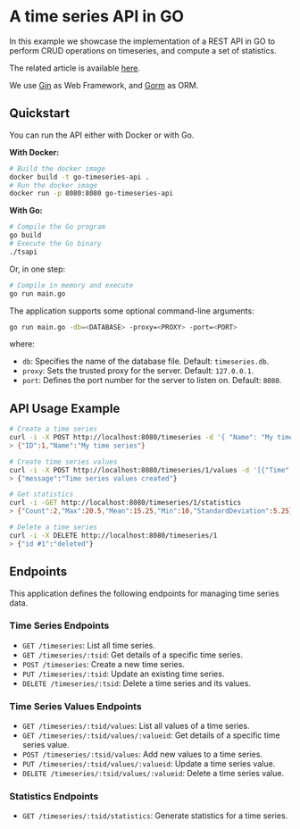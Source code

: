# A time series API in GO

In this example we showcase the implementation of a REST API in GO to perform CRUD operations on timeseries, and compute a set of statistics.

The related article is available [here](https://medium.com/towards-data-science/build-a-rest-api-with-go-data-analytics-for-time-series-8d3f0747665c).

We use [Gin](https://gin-gonic.com/) as Web Framework, and [Gorm](https://gorm.io/index.html) as ORM.


## Quickstart

You can run the API either with Docker or with Go.

**With Docker:**
```bash
# Build the docker image
docker build -t go-timeseries-api .
# Run the docker image
docker run -p 8080:8080 go-timeseries-api
```

**With Go:**

```bash
# Compile the Go program
go build
# Execute the Go binary
./tsapi
```

Or, in one step:
```bash
# Compile in memory and execute
go run main.go
```

The application supports some optional command-line arguments:
```bash
go run main.go -db=<DATABASE> -proxy=<PROXY> -port=<PORT>
```
where:
- `db`: Specifies the name of the database file. Default: `timeseries.db`.
- `proxy`: Sets the trusted proxy for the server. Default: `127.0.0.1`.
- `port`: Defines the port number for the server to listen on. Default: `8080`.


## API Usage Example

```bash
# Create a time series
curl -i -X POST http://localhost:8080/timeseries -d '{ "Name": "My time series"}'
> {"ID":1,"Name":"My time series"}

# Create time series values
curl -i -X POST http://localhost:8080/timeseries/1/values -d '[{"Time": "2023-10-28T12:00:00Z", "Value": 10.0},{"Time": "2023-10-28T12:15:00Z", "Value": 20.5}]'
> {"message":"Time series values created"}

# Get statistics
curl -i -GET http://localhost:8080/timeseries/1/statistics
> {"Count":2,"Max":20.5,"Mean":15.25,"Min":10,"StandardDeviation":5.25}

# Delete a time series
curl -i -X DELETE http://localhost:8080/timeseries/1
> {"id #1":"deleted"}
```

## Endpoints

This application defines the following endpoints for managing time series data.

### Time Series Endpoints
- `GET /timeseries`: List all time series.
- `GET /timeseries/:tsid`: Get details of a specific time series.
- `POST /timeseries`: Create a new time series.
- `PUT /timeseries/:tsid`: Update an existing time series.
- `DELETE /timeseries/:tsid`: Delete a time series and its values.

### Time Series Values Endpoints
- `GET /timeseries/:tsid/values`: List all values of a time series.
- `GET /timeseries/:tsid/values/:valueid`: Get details of a specific time series value.
- `POST /timeseries/:tsid/values`: Add new values to a time series.
- `PUT /timeseries/:tsid/values/:valueid`: Update a time series value.
- `DELETE /timeseries/:tsid/values/:valueid`: Delete a time series value.

### Statistics Endpoints
- `GET /timeseries/:tsid/statistics`: Generate statistics for a time series.

